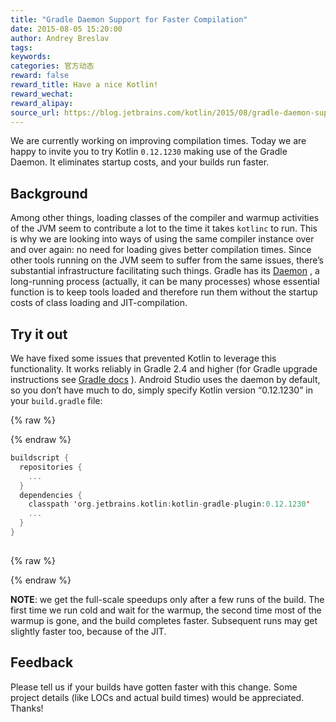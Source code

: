 ```yaml
---
title: "Gradle Daemon Support for Faster Compilation"
date: 2015-08-05 15:20:00
author: Andrey Breslav
tags:
keywords:
categories: 官方动态
reward: false
reward_title: Have a nice Kotlin!
reward_wechat:
reward_alipay:
source_url: https://blog.jetbrains.com/kotlin/2015/08/gradle-daemon-support-for-faster-compilation/
---
```


We are currently working on improving compilation times. Today we are happy to invite you to try Kotlin <code>0.12.1230</code> making use of the Gradle Daemon. It eliminates startup costs, and your builds run faster. <span id="more-2419"></span>
## Background

Among other things, loading classes of the compiler and warmup activities of the JVM seem to contribute a lot to the time it takes <code>kotlinc</code> to run. This is why we are looking into ways of using the same compiler instance over and over again: no need for loading gives better compilation times.
Since other tools running on the JVM seem to suffer from the same issues, there’s substantial infrastructure facilitating such things. Gradle has its [Daemon](https://docs.gradle.org/current/userguide/gradle_daemon.html) , a long-running process (actually, it can be many processes) whose essential function is to keep tools loaded and therefore run them without the startup costs of class loading and JIT-compilation.
## Try it out

We have fixed some issues that prevented Kotlin to leverage this functionality. It works reliably in Gradle 2.4 and higher (for Gradle upgrade instructions see [Gradle docs](https://docs.gradle.org/current/userguide/gradle_wrapper.html) ). Android Studio uses the daemon by default, so you don’t have much to do, simply specify Kotlin version “0.12.1230” in your <code>build.gradle</code> file:

{% raw %}
<p></p>
{% endraw %}

```kotlin
buildscript {
  repositories {
    ...
  }
  dependencies {
    classpath 'org.jetbrains.kotlin:kotlin-gradle-plugin:0.12.1230'
    ...
  }
}
 
```

{% raw %}
<p></p>
{% endraw %}

<strong>NOTE</strong>: we get the full-scale speedups only after a few runs of the build. The first time we run cold and wait for the warmup, the second time most of the warmup is gone, and the build completes faster. Subsequent runs may get slightly faster too, because of the JIT.
## Feedback

Please tell us if your builds have gotten faster with this change. Some project details (like LOCs and actual build times) would be appreciated.
Thanks!
